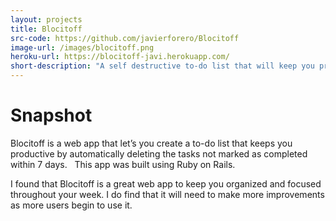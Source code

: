 ```yaml
---
layout: projects
title: Blocitoff
src-code: https://github.com/javierforero/Blocitoff
image-url: /images/blocitoff.png
heroku-url: https://blocitoff-javi.herokuapp.com/
short-description: "A self destructive to-do list that will keep you productive"
---
```


Snapshot
========

Blocitoff is a web app that let’s you create a to-do list that keeps you productive by automatically deleting the tasks not marked as completed within 7 days.  
This app was built using Ruby on Rails.

I found that Blocitoff is a great web app to keep you organized and focused throughout your week. I do find that it will need to make more improvements as more users begin to use it.
